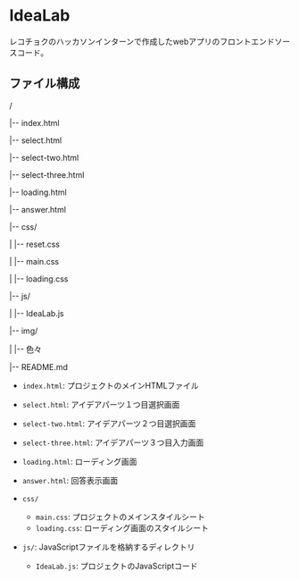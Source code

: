 # IdeaLab

レコチョクのハッカソンインターンで作成したwebアプリのフロントエンドソースコード。

## ファイル構成
/

|-- index.html

|-- select.html

|-- select-two.html

|-- select-three.html

|-- loading.html

|-- answer.html

|-- css/

| |-- reset.css

| |-- main.css

| |-- loading.css

|-- js/

| |-- IdeaLab.js

|-- img/

| |-- 色々

|-- README.md


- `index.html`: プロジェクトのメインHTMLファイル
- `select.html`: アイデアパーツ１つ目選択画面
- `select-two.html`: アイデアパーツ２つ目選択画面
- `select-three.html`: アイデアパーツ３つ目入力画面
- `loading.html`: ローディング画面
- `answer.html`: 回答表示画面

- `css/`
  - `main.css`: プロジェクトのメインスタイルシート
  - `loading.css`: ローディング画面のスタイルシート

- `js/`: JavaScriptファイルを格納するディレクトリ
  - `IdeaLab.js`: プロジェクトのJavaScriptコード
